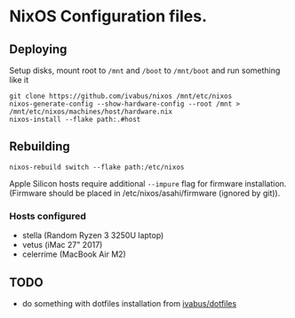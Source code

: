 # NixOS Configuration files.

## Deploying

Setup disks, mount root to `/mnt` and `/boot` to `/mnt/boot` and run something like it

```shell
git clone https://github.com/ivabus/nixos /mnt/etc/nixos
nixos-generate-config --show-hardware-config --root /mnt > /mnt/etc/nixos/machines/host/hardware.nix
nixos-install --flake path:.#host
```

## Rebuilding

```shell
nixos-rebuild switch --flake path:/etc/nixos
```

Apple Silicon hosts require additional `--impure` flag for firmware installation. (Firmware should be placed in /etc/nixos/asahi/firmware (ignored by git)).

### Hosts configured

- stella (Random Ryzen 3 3250U laptop)
- vetus (iMac 27" 2017)
- celerrime (MacBook Air M2)

## TODO

- do something with dotfiles installation from [ivabus/dotfiles](https://github.com/ivabus/dotfiles)
